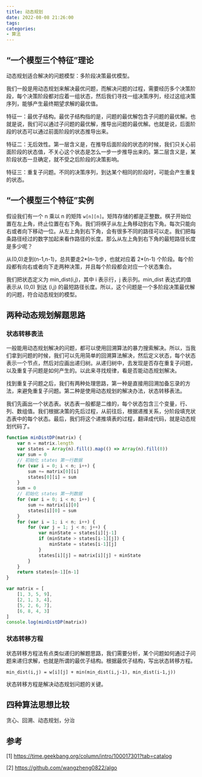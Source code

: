 ```yaml
---
title: 动态规划
date: 2022-08-08 21:26:00
tags:
categories:
- 算法
---
```


## “一个模型三个特征”理论
动态规划适合解决的问题模型：多阶段决策最优模型。

我们一般是用动态规划来解决最优问题，而解决问题的过程，需要经历多个决策阶段，每个决策阶段都对应着一组状态，然后我们寻找一组决策序列，经过这组决策序列，能够产生最终期望求解的最优值。

特征一：最优子结构。最优子结构指的是，问题的最优解包含子问题的最优解。也就是说，我们可以通过子问题的最优解，推导出问题的最优解。也就是说，后面阶段的状态可以通过前面阶段的状态推导出来。

特征二：无后效性。第一层含义是，在推导后面阶段的状态的时候，我们只关心前面阶段的状态值，不关心这个状态是怎么一步一步推导出来的。第二层含义是，某阶段状态一旦确定，就不受之后阶段的决策影响。

特征三：重复子问题。不同的决策序列，到达某个相同的阶段时，可能会产生重复的状态。

## “一个模型三个特征”实例
假设我们有一个 n 乘以 n 的矩阵 `w[n][n]`。矩阵存储的都是正整数。棋子开始位置在左上角，终止位置在右下角。我们将棋子从左上角移动到右下角。每次只能向右或者向下移动一位。从左上角到右下角，会有很多不同的路径可以走。我们把每条路径经过的数字加起来看作路径的长度。那么从左上角到右下角的最短路径长度是多少呢？

从(0,0)走到(n-1,n-1)，总共要走2*(n-1)步，也就对应着 2*(n-1) 个阶段。每个阶段都有向右或者向下走两种决策，并且每个阶段都会对应一个状态集合。

我们把状态定义为 min_dist(i,j)，其中 i 表示行，j 表示列。min_dist 表达式的值表示从 (0,0) 到达 (i,j) 的最短路径长度。所以，这个问题是一个多阶段决策最优解的问题，符合动态规划的模型。

## 两种动态规划解题思路
### 状态转移表法
一般能用动态规划解决的问题，都可以使用回溯算法的暴力搜索解决。所以，当我们拿到问题的时候，我们可以先用简单的回溯算法解决，然后定义状态，每个状态表示一个节点，然后对应画出递归树。从递归树中，去发现是否存在重复子问题，以及重复子问题是如何产生的。以此来寻找规律，看是否能动态规划解决。

找到重复子问题之后，我们有两种处理思路，第一种是直接用回溯加备忘录的方法，来避免重复子问题。第二种是使用动态规划的解决办法，状态转移表法。

我们先画出一个状态表。状态表一般都是二维的，每个状态包含三个变量，行、列、数组值。我们根据决策的先后过程，从前往后，根据递推关系，分阶段填充状态表中的每个状态。最后，我们将这个递推填表的过程，翻译成代码，就是动态规划代码了。

```javascript
function minDistDP(matrix) {
    var n = matrix.length
    var states = Array(n).fill().map(() => Array(n).fill(0))
    var sum = 0
    // 初始化 states 第一行数据
    for (var i = 0; i < n; i++) {
        sum += matrix[0][i]
        states[0][i] = sum
    }
    sum = 0
    // 初始化 states 第一列数据
    for (var i = 0; i < n; i++) {
        sum += matrix[i][0]
        states[i][0] = sum
    }
    for (var i = 1; i < n; i++) {
        for (var j = 1; j < n; j++) {
            var minState = states[i][j-1]
            if (minState > states[i-1][j]) {
                minState = states[i-1][j]
            }
            states[i][j] = matrix[i][j] + minState
        }
    }
    return states[n-1][n-1]
}

var matrix = [
    [1, 3, 5, 9],
    [2, 1, 3, 4],
    [5, 2, 6, 7],
    [6, 8, 4, 3]
]
console.log(minDistDP(matrix))
```

### 状态转移方程
状态转移方程法有点类似递归的解题思路，我们需要分析，某个问题如何通过子问题来递归求解，也就是所谓的最优子结构。根据最优子结构，写出状态转移方程。

```
min_dist(i,j) = w[i][j] + min(min_dist(i,j-1), min_dist(i-1,j))
```

状态转移方程是解决动态规划问题的关键。

## 四种算法思想比较
贪心、回溯、动态规划，分治


## 参考
[1] https://time.geekbang.org/column/intro/100017301?tab=catalog

[2] https://github.com/wangzheng0822/algo